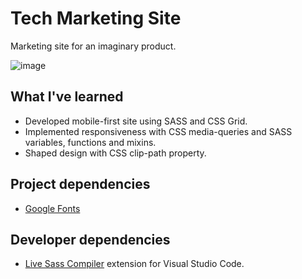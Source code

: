 # Tech Marketing Site

Marketing site for an imaginary product.

![image](https://user-images.githubusercontent.com/12193814/75841485-9ee83e80-5dac-11ea-8f6c-07d954039f19.png)

## What I've learned

* Developed mobile-first site using SASS and CSS Grid.
* Implemented responsiveness with CSS media-queries and SASS variables, functions and mixins.
* Shaped design with CSS clip-path property.

## Project dependencies

* [Google Fonts](https://fonts.google.com)

## Developer dependencies

* [Live Sass Compiler](https://marketplace.visualstudio.com/items?itemName=ritwickdey.live-sass) extension for Visual Studio Code.
